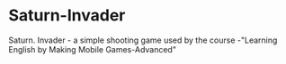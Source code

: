 # Saturn-Invader
Saturn. Invader - a simple shooting game used by the course -"Learning English by Making Mobile Games-Advanced"
